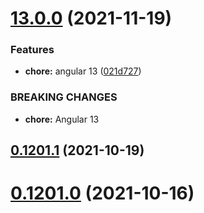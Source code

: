 # [13.0.0](https://github.com/candyman00/ngx-securize/compare/v0.1201.1...v13.0.0) (2021-11-19)

### Features

- **chore:** angular 13 ([021d727](https://github.com/candyman00/ngx-securize/commit/021d72764cf3416e2f00d59f8dc7b7d54c31bdf7))

### BREAKING CHANGES

- **chore:** Angular 13

## [0.1201.1](https://github.com/candyman00/ngx-securize/compare/v0.1201.0...v0.1201.1) (2021-10-19)

# [0.1201.0](https://github.com/candyman00/ngx-securize/compare/0.1200.1...0.1201.0) (2021-10-16)
